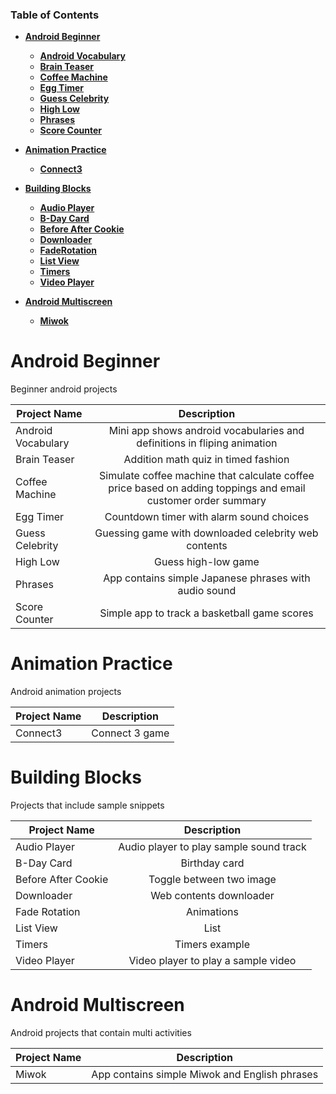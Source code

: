 ### Table of Contents
* **[Android Beginner](#android-beginner)**
  * **[Android Vocabulary](https://github.com/scapp281/Android-apps/tree/master/Android-Beginner/AndroidVocabulary)**
  * **[Brain Teaser](https://github.com/scapp281/Android-apps/tree/master/Android-Beginner/BrainTeaser)**  
  * **[Coffee Machine](https://github.com/scapp281/Android-apps/tree/master/Android-Beginner/CoffeeMachine)**  
  * **[Egg Timer](https://github.com/scapp281/Android-apps/tree/master/Android-Beginner/EggTimer)**  
  * **[Guess Celebrity](https://github.com/scapp281/Android-apps/tree/master/Android-Beginner/GuessCelebrity)**
  * **[High Low](https://github.com/scapp281/Android-apps/tree/master/Android-Beginner/HighLow)**
  * **[Phrases](https://github.com/scapp281/Android-apps/tree/master/Android-Beginner/Phrases)**
  * **[Score Counter](https://github.com/scapp281/Android-apps/tree/master/Android-Beginner/ScoreCounter)**
    
* **[Animation Practice](#animation-practice)**
  * **[Connect3](https://github.com/scapp281/Android-apps/tree/master/Android-Beginner/AnimationPractice/Connect3)**  

* **[Building Blocks](#building-blocks)**
  * **[Audio Player](https://github.com/scapp281/Android-apps/tree/master/Android-Beginner/Building%20Blocks/AudioPlayer)**  
  * **[B-Day Card](https://github.com/scapp281/Android-apps/tree/master/Android-Beginner/Building%20Blocks/BDayCard)**
  * **[Before After Cookie](https://github.com/scapp281/Android-apps/tree/master/Android-Beginner/Building%20Blocks/BeforeAfterCookie)**  
  * **[Downloader](https://github.com/scapp281/Android-apps/tree/master/Android-Beginner/Building%20Blocks/Downloader)**
  * **[FadeRotation](https://github.com/scapp281/Android-apps/tree/master/Android-Beginner/Building%20Blocks/FadeRotation)**
  * **[List View](https://github.com/scapp281/Android-apps/tree/master/Android-Beginner/Building%20Blocks/ListView)**  
  * **[Timers](https://github.com/scapp281/Android-apps/tree/master/Android-Beginner/Building%20Blocks/Timers)**
  * **[Video Player](https://github.com/scapp281/Android-apps/tree/master/Android-Beginner/Building%20Blocks/VideoPlayer)**  
 
* **[Android Multiscreen](#android-multiscreen)**
  * **[Miwok](https://github.com/scapp281/Android-apps/tree/master/Android-Mutiscreen/Miwok)** 
 

# Android Beginner
Beginner android projects

| Project Name       | Description   |    
| ------------------ |:-------------:|
| Android Vocabulary | Mini app shows android vocabularies and definitions in fliping animation |
| Brain Teaser       | Addition math quiz in timed fashion      |
| Coffee Machine     | Simulate coffee machine that calculate coffee price based on adding toppings and email customer order summary      |
| Egg Timer          | Countdown timer with alarm sound choices  |
| Guess Celebrity    | Guessing game with downloaded celebrity web contents     |
| High Low           | Guess high-low game |
| Phrases            | App contains simple Japanese phrases with audio sound     |
| Score Counter      | Simple app to track a basketball game scores      |
 

# Animation Practice
Android animation projects

| Project Name       | Description   |    
| ------------------ |:-------------:|
| Connect3           | Connect 3 game |



# Building Blocks
Projects that include sample snippets  

| Project Name       | Description   |    
| ------------------ |:-------------:|
| Audio Player       | Audio player to play sample sound track|
| B-Day Card         | Birthday card      |
| Before After Cookie| Toggle between two image     |
| Downloader         | Web contents downloader |
| Fade Rotation      | Animations      |
| List View          | List |
| Timers             | Timers example      |
| Video Player       | Video player to play a sample video     |

# Android Multiscreen
Android projects that contain multi activities

| Project Name       | Description   |    
| ------------------ |:-------------:|
| Miwok              | App contains simple Miwok and English phrases|


